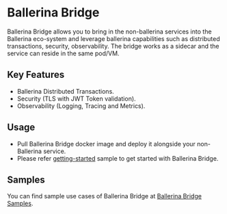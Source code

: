 # Ballerina Bridge 

Ballerina Bridge allows you to bring in the non-ballerina services into the Ballerina eco-system and leverage ballerina capabilities such as 
distributed transactions, security, observability. The bridge works as a sidecar and the service can reside in the same pod/VM. 
 
## Key Features 
 
 - Ballerina Distributed Transactions. 
 - Security (TLS with JWT Token validation). 
 - Observability (Logging, Tracing and Metrics).



## Usage
- Pull Ballerina Bridge docker image and deploy it alongside your non-Ballerina service. 
- Please refer [getting-started](./samples/getting-started/springboot-helloworld) sample to get started with Ballerina Bridge.  


## Samples 
You can find sample use cases of Ballerina Bridge at [Ballerina Bridge Samples](./samples).
